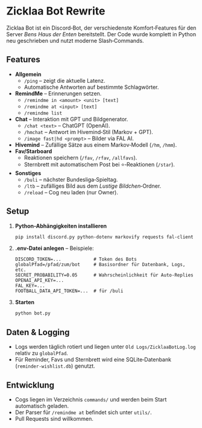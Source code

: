 # Zicklaa Bot Rewrite

Zicklaa Bot ist ein Discord‑Bot, der verschiedenste Komfort‑Features für den Server *Bens Haus der Enten* bereitstellt. Der Code wurde komplett in Python neu geschrieben und nutzt moderne Slash‑Commands.

## Features

- **Allgemein**
  - `/ping` – zeigt die aktuelle Latenz.
  - Automatische Antworten auf bestimmte Schlagwörter.
- **RemindMe** – Erinnerungen setzen.
  - `/remindme in <amount> <unit> [text]`
  - `/remindme at <input> [text]`
  - `/remindme list`
- **Chat** – Interaktion mit GPT und Bildgenerator.
  - `/chat <text>` – ChatGPT (OpenAI).
  - `/hmchat` – Antwort im Hivemind‑Stil (Markov + GPT).
  - `/image fast|hd <prompt>` – Bilder via FAL AI.
- **Hivemind** – Zufällige Sätze aus einem Markov‑Modell (`/hm`, `/hmm`).
- **Fav/Starboard**
  - Reaktionen speichern (`/fav`, `/rfav`, `/allfavs`).
  - Sternbrett mit automatischem Post bei ⭐‑Reaktionen (`/star`).
- **Sonstiges**
  - `/buli` – nächster Bundesliga‑Spieltag.
  - `/ltb` – zufälliges Bild aus dem *Lustige Bildchen*‑Ordner.
  - `/reload` – Cog neu laden (nur Owner).

## Setup

1. **Python-Abhängigkeiten installieren**
   ```bash
   pip install discord.py python-dotenv markovify requests fal-client openai pytz python-dateutil parsimonious
   ```

2. **.env-Datei anlegen** – Beispiele:
   ```env
   DISCORD_TOKEN=...            # Token des Bots
   globalPfad=/pfad/zum/bot     # Basisordner für Datenbank, Logs, etc.
   SECRET_PROBABILITY=0.05      # Wahrscheinlichkeit für Auto‑Replies
   OPENAI_API_KEY=...
   FAL_KEY=...
   FOOTBALL_DATA_API_TOKEN=...  # für /buli
   ```

3. **Starten**
   ```bash
   python bot.py
   ```

## Daten & Logging

- Logs werden täglich rotiert und liegen unter `Old Logs/ZicklaaBotLog.log` relativ zu `globalPfad`.
- Für Reminder, Favs und Sternbrett wird eine SQLite‑Datenbank (`reminder-wishlist.db`) genutzt.

## Entwicklung

- Cogs liegen im Verzeichnis `commands/` und werden beim Start automatisch geladen.
- Der Parser für `/remindme at` befindet sich unter `utils/`.
- Pull Requests sind willkommen.
